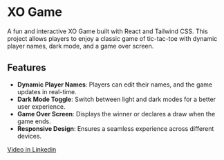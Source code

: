 # XO Game

A fun and interactive XO Game built with React and Tailwind CSS. This project allows players to enjoy a classic game of tic-tac-toe with dynamic player names, dark mode, and a game over screen.

## Features

- **Dynamic Player Names**: Players can edit their names, and the game updates in real-time.
- **Dark Mode Toggle**: Switch between light and dark modes for a better user experience.
- **Game Over Screen**: Displays the winner or declares a draw when the game ends.
- **Responsive Design**: Ensures a seamless experience across different devices.

<a href="https://www.linkedin.com/posts/aya-osama-775286269_excited-to-share-my-latest-project-tic-tac-toe-activity-7247221715330625536-asNn?utm_source=share&utm_medium=member_desktop">Video in Linkedin</a>
